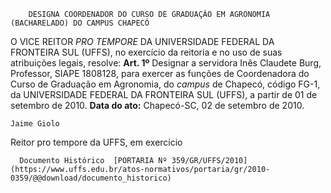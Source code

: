         DESIGNA COORDENADOR DO CURSO DE GRADUAÇÃO EM AGRONOMIA (BACHARELADO) DO CAMPUS CHAPECÓ  

 O VICE REITOR *PRO TEMPORE*  DA UNIVERSIDADE FEDERAL DA FRONTEIRA SUL (UFFS), no exercício da reitoria e no uso de suas atribuições legais, resolve:   **Art. 1º**  Designar a servidora Inês Claudete Burg, Professor, SIAPE 1808128, para exercer as funções de Coordenadora do Curso de Graduação em Agronomia, do *campus*  de Chapecó, código FG-1, da UNIVERSIDADE FEDERAL DA FRONTEIRA SUL (UFFS), a partir de 01 de setembro de 2010.        **Data do ato:** Chapecó-SC, 02 de setembro de 2010.   
 

    Jaime Giolo   
 Reitor pro tempore da UFFS, em exercício 

      Documento Histórico  [PORTARIA Nº 359/GR/UFFS/2010](https://www.uffs.edu.br/atos-normativos/portaria/gr/2010-0359/@@download/documento_historico)     
      